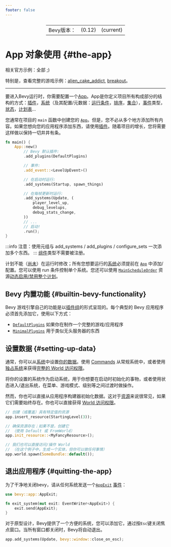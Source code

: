 ```yaml
---
footer: false
---
```

<table style="display:flex;justify-content:center">
  <tr>
    <td>Bevy版本：</td>
    <td>(0.12)</td>
    <td>(current)</td>
  </tr>
</table>

# App 对象使用 {#the-app}
相关官方示例：全部 ;)

特别是，查看完整的游戏示例：[alien_cake_addict](https://github.com/bevyengine/bevy/blob/main/examples/games/alien_cake_addict.rs), [breakout](https://github.com/bevyengine/bevy/blob/main/examples/games/breakout.rs)。

----

要进入Bevy运行时，你需要配置一个[App](https://docs.rs/bevy/0.12.0/bevy/app/struct.App.html)。App是你定义项目所有构成部分的结构的方式：[插件](14.20plugins)，[系统](14.5systems)（及其配置/元数据：[运行条件](14.17run-criteria)，[排序](14.16system-order)，[集合](14.18system-sets)），[事件](14.11events)类型，[状态](14.19states)，[计划表](14.15schedules)...

您通常在项目的 `main` 函数中创建您的 [`App`](https://docs.rs/bevy/0.12.0/bevy/app/struct.App.html)。但是，您不必从多个地方添加所有内容。如果您想向您的应用程序添加东西，请使用[插件](14.20plugins)。随着项目的增长，您将需要这样做以保持一切井井有条。

```rust
fn main() {
    App::new()
        // Bevy 默认插件:
        .add_plugins(DefaultPlugins)

        // 事件:
        .add_event::<LevelUpEvent>()

        // 在启动时运行:
        .add_systems(Startup, spawn_things)

        // 在每帧更新时运行:
        .add_systems(Update, (
            player_level_up,
            debug_levelups,
            debug_stats_change,
        ))
        // ...
        // 启动!
        .run();
}
```
:::info
注意：使用元组与 add_systems / add_plugins / configure_sets 一次添加多个东西。
:::
[组件](14.7ec#components)类型不需要被注册。

计划不能（[尚未](https://github.com/bevyengine/bevy/issues/279)）在运行时修改；所有您想要运行的[系统](14.5systems)必须提前在 [`App`](https://docs.rs/bevy/0.12.0/bevy/app/struct.App.html) 中添加/配置。您可以使用 run 条件控制单个系统。您还可以使用 [`MainScheduleOrder`](https://docs.rs/bevy/0.12.0/bevy/app/struct.MainScheduleOrder.html) 资源[动态启用/禁用整个计划](/guide/16.patterns/schedule-dynamic)。

## Bevy 内置功能 {#builtin-bevy-functionality}
Bevy 游戏引擎自己的功能是以[插件组](14.20plugins#plugin-groups)的形式呈现的。每个典型的 Bevy 应用程序必须首先添加它，使用以下方式：
- [`DefaultPlugins`](https://docs.rs/bevy/0.12.0/bevy/struct.DefaultPlugins.html) 如果你在制作一个完整的游戏/应用程序
- [`MinimalPlugins`](https://docs.rs/bevy/0.12.0/bevy/struct.MinimalPlugins.html) 用于类似无头服务器的东西

## 设置数据 {#setting-up-data}
通常，你可以从[系统](14.5systems)中设置[你的数据](14.2intro-data)。使用 [Commands](14.10commands) 从常规系统中，或者使用[独占系统](14.13exclusive)来获得[完整的 World 访问权限](14.14world)。

将你的设置的系统作为启动系统，用于你想要在启动时初始化的事物，或者使用状态进入/退出系统，在菜单、游戏模式、级别等之间过渡时做操作。

然而，你也可以直接从应用程序构建器初始化数据。这对于[资源](14.6res)来说很常见，如果它们需要始终存在。你也可以直接获得 [World 访问权限](14.14world)。
```rust
// 创建（或覆盖）具有特定值的资源
app.insert_resource(StartingLevel(3));

// 确保资源存在；如果不是，创建它
// （使用 Default 或 FromWorld）
app.init_resource::<MyFancyResource>();

// 我们也可以直接访问/操作 World
// （在这个例子中，生成一个实体，但你可以做任何事情）
app.world.spawn(SomeBundle::default());
```

## 退出应用程序 {#quitting-the-app}
为了干净地关闭bevy，请从任何系统发送一个[`AppExit`](https://docs.rs/bevy/0.12.0/bevy/app/struct.AppExit.html) [事件](14.11events)：
```rust
use bevy::app::AppExit;

fn exit_system(mut exit: EventWriter<AppExit>) {
    exit.send(AppExit);
}
```
对于原型设计，Bevy提供了一个方便的系统，您可以添加它，通过按`Esc`键关闭焦点窗口。当所有窗口都关闭时，Bevy将自动退出。
```rust
app.add_systems(Update, bevy::window::close_on_esc);
```